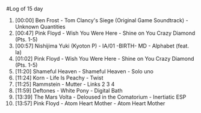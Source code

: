 #Log of 15 day

1. [00:00] Ben Frost - Tom Clancy's Siege (Original Game Soundtrack) - Unknown Quantities
1. [00:47] Pink Floyd - Wish You Were Here - Shine on You Crazy Diamond (Pts. 1-5)
1. [00:57] Nishijima Yuki (Kyoton P) - IA/01 -BIRTH- MD - Alphabet (feat. Ia)
1. [01:02] Pink Floyd - Wish You Were Here - Shine on You Crazy Diamond (Pts. 1-5)
1. [11:20] Shameful Heaven - Shameful Heaven - Solo uno
1. [11:24] Korn - Life Is Peachy - Twist
1. [11:25] Rammstein - Mutter - Links 2 3 4
1. [11:59] Deftones - White Pony - Digital Bath
1. [13:39] The Mars Volta - Deloused in the Comatorium - Inertiatic ESP
1. [13:57] Pink Floyd - Atom Heart Mother - Atom Heart Mother
